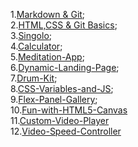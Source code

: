 1.[Markdown & Git](https://Serg051977.github.io/rsschool-cv/cv);   
2.[HTML,CSS & Git Basics](https://Serg051977.github.io/rsschool-cv/index.html);  
3.[Singolo](https://serg051977.github.io/singolo/index.html);  
4.[Calculator](https://serg051977.github.io/Calculator/index.html);  
5.[Meditation-App](https://serg051977.github.io/Meditation-App/index.html);  
6.[Dynamic-Landing-Page](https://serg051977.github.io/Dynamic-Landing-Page/index.html);  
7.[Drum-Kit](https://serg051977.github.io/Drum-Kit/index.html);  
8.[CSS-Variables-and-JS](https://serg051977.github.io/CSS-Variables-and-JS/index.html);  
9.[Flex-Panel-Gallery](https://serg051977.github.io/Flex-Panel-Gallery/index.html);  
10.[Fun-with-HTML5-Canvas](https://serg051977.github.io/Fun-with-HTML5-Canvas/index.html)  
11.[Custom-Video-Player](https://serg051977.github.io/Custom-Video-Player/index.html)  
12.[Video-Speed-Controller](https://serg051977.github.io/Video-Speed-Controller/index.html)
 
